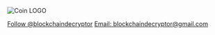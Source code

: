 ![Coin LOGO](https://user-images.githubusercontent.com/83810180/117419359-53aa4e00-aed1-11eb-9f27-5eb571fd8a7d.jpg)
<html>
<head>
      <script async defer src="https://buttons.github.io/buttons.js"></script>
</head>
<body>
      <a class="github-button" href="https://github.com/blockchaindecryptor" aria-label="Follow @blockchaindecryptor on GitHub">Follow @blockchaindecryptor</a>
</body>  
<body>
      <a class="github-button" href="https://github.com/ntkme/github-buttons/discussions" data-icon="octicon-comment-discussion" data-size="large" aria-label="Discuss  
      ntkme/github-buttons on GitHub">Email: blockchaindecryptor@gmail.com</a>
</body> 

  
</html>
